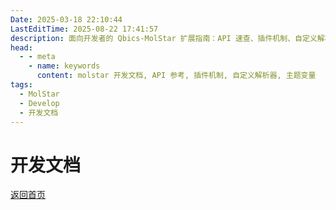 ```yaml
---
Date: 2025-03-18 22:10:44
LastEditTime: 2025-08-22 17:41:57
description: 面向开发者的 Qbics-MolStar 扩展指南：API 速查、插件机制、自定义解析器、交互事件、主题变量等一站式参考。
head:
  - - meta
    - name: keywords
      content: molstar 开发文档, API 参考, 插件机制, 自定义解析器, 主题变量
tags:
  - MolStar
  - Develop
  - 开发文档
---
```


# 开发文档

[返回首页](../)
